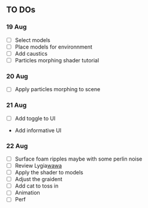 ## TO DOs

### 19 Aug

- [ ] Select models
- [ ] Place models for environnment
- [ ] Add caustics
- [ ] Particles morphing shader tutorial

### 20 Aug

- [ ] Apply particles morphing to scene

### 21 Aug

- [ ] Add toggle to UI
- Add informative UI

### 22 Aug

- [ ] Surface foam ripples maybe with some perlin noise
- [ ] Review Lygia[wawa](https://wawasensei.dev/courses/react-three-fiber/lessons/water-shader#foam-effect)
- [ ] Apply the shader to models
- [ ] Adjust the graident
- [ ] Add cat to toss in
- [ ] Animation
- [ ] Perf
